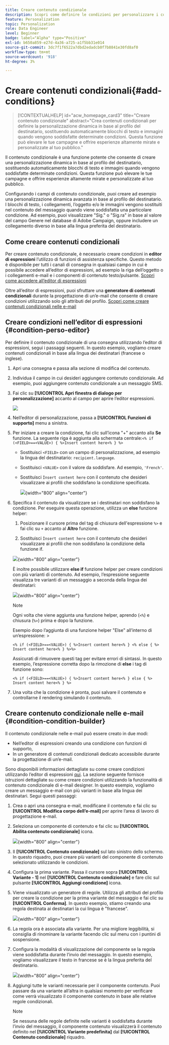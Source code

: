 ```yaml
---
title: Creare contenuto condizionale
description: Scopri come definire le condizioni per personalizzare i contenuti nell’interfaccia web di Adobe Campaign
feature: Personalization
topic: Personalization
role: Data Engineer
level: Beginner
badge: label="Alpha" type="Positive"
exl-id: b650a859-e27d-4a36-a725-a1f5bb31e014
source-git-commit: 3dc7f1f6522a7dbd2edadcb0f7b8841e30fd8af0
workflow-type: tm+mt
source-wordcount: '918'
ht-degree: 3%

---
```


# Creare contenuti condizionali{#add-conditions}

>[!CONTEXTUALHELP]
>id="acw_homepage_card3"
>title="Creare contenuto condizionale"
>abstract="Crea contenuti condizionali per definire la personalizzazione dinamica in base al profilo del destinatario, sostituendo automaticamente blocchi di testo e immagini quando vengono soddisfatte determinate condizioni. Questa funzione può elevare le tue campagne e offrire esperienze altamente mirate e personalizzate al tuo pubblico."

Il contenuto condizionale è una funzione potente che consente di creare una personalizzazione dinamica in base al profilo del destinatario, sostituendo automaticamente blocchi di testo e immagini quando vengono soddisfatte determinate condizioni. Questa funzione può elevare le tue campagne e offrire esperienze altamente mirate e personalizzate al tuo pubblico.

Configurando i campi di contenuto condizionale, puoi creare ad esempio una personalizzazione dinamica avanzata in base al profilo del destinatario. I blocchi di testo, i collegamenti, l’oggetto e/o le immagini vengono sostituiti nel contenuto del messaggio quando viene soddisfatta una particolare condizione. Ad esempio, puoi visualizzare &quot;Sig.&quot; o &quot;Sig.ra&quot; in base al valore del campo Genere nel database di Adobe Campaign, oppure includere un collegamento diverso in base alla lingua preferita del destinatario.

## Come creare contenuti condizionali

Per creare contenuto condizionale, è necessario creare condizioni in **editor di espressioni** l’utilizzo di funzioni di assistenza specifiche. Questo metodo è disponibile per tutti i canali di consegna in qualsiasi campo in cui è possibile accedere all’editor di espressioni, ad esempio la riga dell’oggetto o i collegamenti e-mail e i componenti di contenuto testo/pulsante. [Scopri come accedere all’editor di espressioni](gs-personalization.md/#access)

Oltre all’editor di espressioni, puoi sfruttare una **generatore di contenuti condizionali** durante la progettazione di un’e-mail che consente di creare condizioni utilizzando solo gli attributi del profilo. [Scopri come creare contenuti condizionali nelle e-mail](#condition-condition-builder)

## Creare condizioni nell’editor di espressioni {#condition-perso-editor}

Per definire il contenuto condizionale di una consegna utilizzando l’editor di espressioni, segui i passaggi seguenti. In questo esempio, vogliamo creare contenuti condizionali in base alla lingua dei destinatari (francese o inglese).

1. Apri una consegna e passa alla sezione di modifica del contenuto.

1. Individua il campo in cui desideri aggiungere contenuto condizionale. Ad esempio, puoi aggiungere contenuto condizionale a un messaggio SMS.

1. Fai clic su **[!UICONTROL Apri finestra di dialogo per personalizzazione]** accanto al campo per aprire l’editor espressioni.

   ![](assets/open-perso-editor-sms.png)

1. Nell’editor di personalizzazione, passa a **[!UICONTROL Funzioni di supporto]** menu a sinistra.

1. Per iniziare a creare la condizione, fai clic sull’icona &quot;+&quot; accanto alla **Se** funzione. La seguente riga è aggiunta alla schermata centrale:`<% if (<FIELD>==<VALUE>) { %>Insert content here<% } %>`

   * Sostituisci `<FIELD>` con un campo di personalizzazione, ad esempio la lingua del destinatario: `recipient.language`.
   * Sostituisci `<VALUE>` con il valore da soddisfare. Ad esempio, `'French'`.
   * Sostituisci `Ìnsert content here` con il contenuto che desideri visualizzare ai profili che soddisfano la condizione specificata.

     ![](assets/condition-sample1.png){width="800" align="center"}

1. Specifica il contenuto da visualizzare se i destinatari non soddisfano la condizione. Per eseguire questa operazione, utilizza un **else** funzione helper:

   1. Posizionare il cursore prima del tag di chiusura dell&#39;espressione `%>` e fai clic su `+` accanto al **Altro** funzione.

   1. Sostituisci `Ìnsert content here` con il contenuto che desideri visualizzare ai profili che non soddisfano la condizione della funzione if.

   ![](assets/condition-sample2.png){width="800" align="center"}

   È inoltre possibile utilizzare **else if** funzione helper per creare condizioni con più varianti di contenuto. Ad esempio, l’espressione seguente visualizza tre varianti di un messaggio a seconda della lingua dei destinatari:

   ![](assets/condition-sample3.png){width="800" align="center"}

   >[!NOTE]
   >
   >Ogni volta che viene aggiunta una funzione helper, aprendo (`<%`) e chiusura (`%>`) prima e dopo la funzione.
   >
   >Esempio dopo l’aggiunta di una funzione helper &quot;Else&quot; all’interno di un’espressione: >
   >
   >`<% if (<FIELD>==<VALUE>) { %>Insert content here<% } <% else { %> Insert content here<% } %>%>`
   >
   >Assicurati di rimuovere questi tag per evitare errori di sintassi. In questo esempio, l’espressione corretta dopo la rimozione di **else** i tag di funzione sono:
   >
   >`<% if (<FIELD>==<VALUE>) { %>Insert content here<% } else { %> Insert content here<% } %>`

1. Una volta che la condizione è pronta, puoi salvare il contenuto e controllarne il rendering simulando il contenuto.

## Creare contenuto condizionale nelle e-mail {#condition-condition-builder}

Il contenuto condizionale nelle e-mail può essere creato in due modi:
* Nell’editor di espressioni creando una condizione con funzioni di supporto,
* In un generatore di contenuti condizionali dedicato accessibile durante la progettazione di un’e-mail.

Sono disponibili informazioni dettagliate su come creare condizioni utilizzando l’editor di espressioni [qui](#condition-perso-editor). La sezione seguente fornisce istruzioni dettagliate su come creare condizioni utilizzando la funzionalità di contenuto condizionale di e-mail designer. In questo esempio, vogliamo creare un messaggio e-mail con più varianti in base alla lingua dei destinatari. Segui questi passaggi:

1. Crea o apri una consegna e-mail, modificane il contenuto e fai clic su **[!UICONTROL Modifica corpo dell’e-mail]** per aprire l’area di lavoro di progettazione e-mail.

1. Seleziona un componente di contenuto e fai clic su **[!UICONTROL Abilita contenuto condizionale]** icona.

   ![](assets/condition-email-enable.png){width="800" align="center"}

1. Il **[!UICONTROL Contenuto condizionale]** sul lato sinistro dello schermo. In questo riquadro, puoi creare più varianti del componente di contenuto selezionato utilizzando le condizioni.

1. Configura la prima variante. Passa il cursore sopra **[!UICONTROL Variante - 1]** nel **[!UICONTROL Contenuto condizionale]** e fare clic sul pulsante **[!UICONTROL Aggiungi condizione]** icona.

1. Viene visualizzato un generatore di regole. Utilizza gli attributi del profilo per creare la condizione per la prima variante del messaggio e fai clic su **[!UICONTROL Conferma]**. In questo esempio, stiamo creando una regola destinata ai destinatari la cui lingua è &quot;francese&quot;.

   ![](assets/condition-email-rule.png){width="800" align="center"}

1. La regola ora è associata alla variante. Per una migliore leggibilità, si consiglia di rinominare la variante facendo clic sul menu con i puntini di sospensione.

1. Configura la modalità di visualizzazione del componente se la regola viene soddisfatta durante l’invio del messaggio. In questo esempio, vogliamo visualizzare il testo in francese se è la lingua preferita del destinatario.

   ![](assets/condition-email-variant1.png){width="800" align="center"}

1. Aggiungi tutte le varianti necessarie per il componente contenuto. Puoi passare da una variante all’altra in qualsiasi momento per verificare come verrà visualizzato il componente contenuto in base alle relative regole condizionali.

   >[!NOTE]
   >Se nessuna delle regole definite nelle varianti è soddisfatta durante l’invio del messaggio, il componente contenuto visualizzerà il contenuto definito nel **[!UICONTROL Variante predefinita]** dal **[!UICONTROL Contenuto condizionale]** riquadro.
